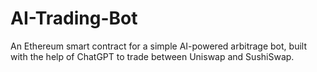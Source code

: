 # AI-Trading-Bot
An Ethereum smart contract for a simple AI-powered arbitrage bot, built with the help of ChatGPT to trade between Uniswap and SushiSwap.
